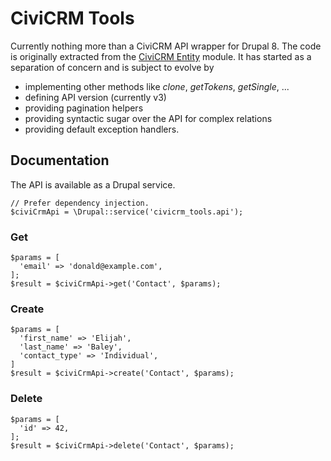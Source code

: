 # CiviCRM Tools

Currently nothing more than a CiviCRM API wrapper for Drupal 8.
The code is originally extracted from the 
[CiviCRM Entity](http://drupal.org/project/civicrm_entity) module.
It has started as a separation of concern and is subject to evolve by  
- implementing other methods like _clone_, _getTokens_, _getSingle_, ...
- defining API version (currently v3)
- providing pagination helpers
- providing syntactic sugar over the API for complex relations
- providing default exception handlers.

## Documentation

The API is available as a Drupal service.

```
// Prefer dependency injection.
$civiCrmApi = \Drupal::service('civicrm_tools.api');
```

### Get 

```
$params = [
  'email' => 'donald@example.com',
];
$result = $civiCrmApi->get('Contact', $params);
```

### Create

```
$params = [
  'first_name' => 'Elijah',
  'last_name' => 'Baley',
  'contact_type' => 'Individual',
]
$result = $civiCrmApi->create('Contact', $params);
```

### Delete

```
$params = [
  'id' => 42,
];
$result = $civiCrmApi->delete('Contact', $params);
```
